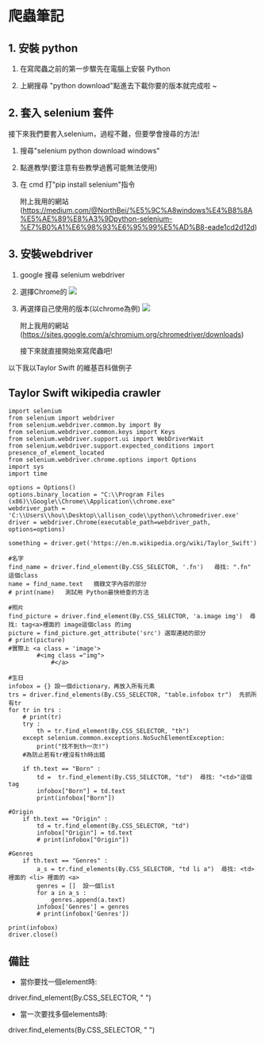 # 爬蟲筆記
## 1. 安裝 python 
1. 在寫爬蟲之前的第一步驟先在電腦上安裝 Python 

1. 上網搜尋 "python download"點進去下載你要的版本就完成啦 ~

## 2. 套入 selenium 套件
接下來我們要套入selenium，過程不難，但要學會搜尋的方法!
1. 搜尋"selenium python download windows"
1. 點進教學(要注意有些教學過舊可能無法使用)
1. 在 cmd 打"pip install selenium"指令

    附上我用的網站(https://medium.com/@NorthBei/%E5%9C%A8windows%E4%B8%8A%E5%AE%89%E8%A3%9Dpython-selenium-%E7%B0%A1%E6%98%93%E6%95%99%E5%AD%B8-eade1cd2d12d)

## 3. 安裝webdriver
1. google 搜尋 selenium webdriver 
1. 選擇Chrome的
 ![](photos/photo6235354446146153109.jpg)

1. 再選擇自己使用的版本(以chrome為例)
 ![](photos/photo6235354446146153110.jpg)


    附上我用的網站(https://sites.google.com/a/chromium.org/chromedriver/downloads)

    接下來就直接開始來寫爬蟲吧!

以下我以Taylor Swift 的維基百科做例子
## Taylor Swift wikipedia crawler

    import selenium
    from selenium import webdriver
    from selenium.webdriver.common.by import By
    from selenium.webdriver.common.keys import Keys
    from selenium.webdriver.support.ui import WebDriverWait
    from selenium.webdriver.support.expected_conditions import presence_of_element_located
    from selenium.webdriver.chrome.options import Options
    import sys
    import time 

    options = Options()             
    options.binary_location = "C:\\Program Files (x86)\\Google\\Chrome\\Application\\chrome.exe"
    webdriver_path = 'C:\\Users\\hou\\Desktop\\allison_code\\python\\chromedriver.exe'
    driver = webdriver.Chrome(executable_path=webdriver_path, options=options)

    something = driver.get('https://en.m.wikipedia.org/wiki/Taylor_Swift')

    #名字
    find_name = driver.find_element(By.CSS_SELECTOR, '.fn')   尋找: ".fn" 這個class
    name = find_name.text   摘錄文字內容的部分
    # print(name)   測試用 Python最快檢查的方法

    #照片
    find_picture = driver.find_element(By.CSS_SELECTOR, 'a.image img')  尋找: tag<a>裡面的 image這個class 的img
    picture = find_picture.get_attribute('src') 選取連結的部分
    # print(picture)
    #實際上 <a class = 'image'>
            #<img class ="img">
                #</a>

    #生日
    infobox = {} 設一個dictionary，再放入所有元素
    trs = driver.find_elements(By.CSS_SELECTOR, "table.infobox tr")  先抓所有tr
    for tr in trs :
        # print(tr)
        try :
            th = tr.find_element(By.CSS_SELECTOR, "th")
        except selenium.common.exceptions.NoSuchElementException:
            print("找不到th一次!")
        #為防止若有tr裡沒有th時出錯
            
        if th.text == "Born" :
            td =  tr.find_element(By.CSS_SELECTOR, "td")  尋找: "<td>"這個tag 
            infobox["Born"] = td.text
            print(infobox["Born"])

    #Origin
        if th.text == "Origin" :
            td = tr.find_element(By.CSS_SELECTOR, "td")
            infobox["Origin"] = td.text
            # print(infobox["Origin"])

    #Genres
        if th.text == "Genres" :
            a_s = tr.find_elements(By.CSS_SELECTOR, "td li a")  尋找: <td> 裡面的 <li> 裡面的 <a>
            genres = []  設一個list 
            for a in a_s :
                genres.append(a.text)
            infobox['Genres'] = genres
            # print(infobox['Genres'])

    print(infobox)
    driver.close()

## 備註
* 當你要找一個element時:

driver.find_element(By.CSS_SELECTOR, " ")

* 當一次要找多個elements時:

driver.find_elements(By.CSS_SELECTOR, " ")